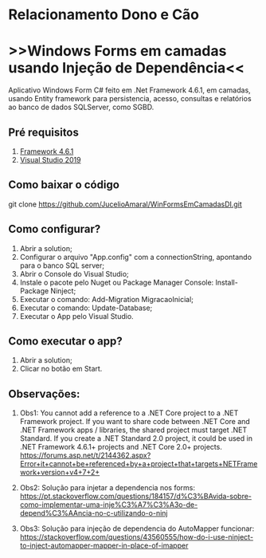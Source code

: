 
# Relacionamento Dono e Cão
# >>Windows Forms em camadas usando Injeção de Dependência<<

Aplicativo Windows Form C# feito em .Net Framework 4.6.1, em camadas, usando Entity framework para persistencia, acesso, consultas e relatórios ao banco de dados SQLServer, como SGBD.

## Pré requisitos
 
1. [Framework 4.6.1](https://www.microsoft.com/pt-br/download/details.aspx?id=49982)
2. [Visual Studio 2019](https://visualstudio.microsoft.com/pt-br/vs/)

## Como baixar o código

git clone https://github.com/JucelioAmaral/WinFormsEmCamadasDI.git

## Como configurar?

1. Abrir a solution;
2. Configurar o arquivo "App.config" com a connectionString, apontando para o banco SQL server;
3. Abrir o Console do Visual Studio;
4. Instale o pacote pelo Nuget ou Package Manager Console: Install-Package Ninject;
5. Executar o comando: Add-Migration MigracaoInicial;
6. Executar o comando: Update-Database;
7. Executar o App pelo Visual Studio.

## Como executar o app?

1. Abrir a solution;
2. Clicar no botão em Start.


## Observações:
1. Obs1: You cannot add a reference to a .NET Core project to a .NET Framework project.
If you want to share code between .NET Core and .NET Framework apps / libraries, the shared project must target .NET Standard. If you create a .NET Standard 2.0 project, it could be used in .NET Framework 4.6.1+ projects and .NET Core 2.0+ projects.
https://forums.asp.net/t/2144362.aspx?Error+it+cannot+be+referenced+by+a+project+that+targets+NETFramework+version+v4+7+2+

1. Obs2: Solução para injetar a dependencia nos forms:
https://pt.stackoverflow.com/questions/184157/d%C3%BAvida-sobre-como-implementar-uma-inje%C3%A7%C3%A3o-de-depend%C3%AAncia-no-c-utilizando-o-ninj

3. Obs3: Solução para injeção de dependencia do AutoMapper funcionar:
https://stackoverflow.com/questions/43560555/how-do-i-use-ninject-to-inject-automapper-mapper-in-place-of-imapper
